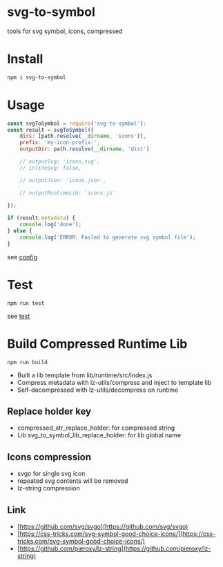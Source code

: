 # svg-to-symbol
tools for svg symbol, icons, compressed

# Install
```sh
npm i svg-to-symbol
```

# Usage
```js
const svgToSymbol = require('svg-to-symbol');
const result = svgToSymbol({
    dirs: [path.resolve(__dirname, 'icons')],
    prefix: 'my-icon-prefix-',
    outputDir: path.resolve(__dirname, 'dist')

    // outputSvg: 'icons.svg',
    // inlineSvg: false,

    // outputJson: 'icons.json',

    // outputRuntimeLib: 'icons.js'
    
});

if (result.metadata) {
    console.log('done');
} else {
    console.log('ERROR: Failed to generate svg symbol file');
}
```
see [config](lib/config.js)

# Test
```
npm run test
```
see [test](test/test.js)

# Build Compressed Runtime Lib
```
npm run build
```
* Built a lib template from lib/runtime/src/index.js
* Compress metadata with lz-utils/compress and inject to template lib
* Self-decompressed with lz-utils/decompress on runtime

## Replace holder key
* compressed_str_replace_holder: for compressed string
* Lib svg_to_symbol_lib_replace_holder: for lib global name

## Icons compression
* svgo for single svg icon
* repeated svg contents will be removed
* lz-string compression
## Link
* [https://github.com/svg/svgo](https://github.com/svg/svgo)
* [https://css-tricks.com/svg-symbol-good-choice-icons/](https://css-tricks.com/svg-symbol-good-choice-icons/)
* [https://github.com/pieroxy/lz-string](https://github.com/pieroxy/lz-string)